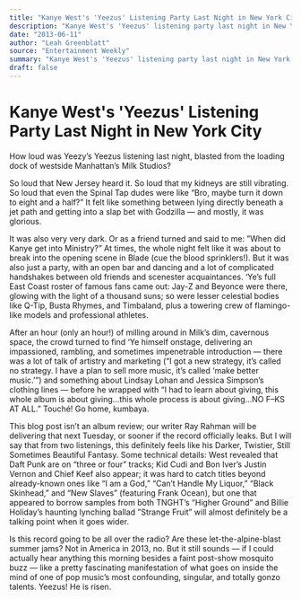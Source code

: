 ```yaml
---
title: "Kanye West's 'Yeezus' Listening Party Last Night in New York City"
description: "Kanye West's 'Yeezus' listening party last night in New York City. It felt like something between lying directly beneath a jet path and getting into a slap bet with Godzilla. But it was also just a pa..."
date: "2013-06-11"
author: "Leah Greenblatt"
source: "Entertainment Weekly"
summary: "Kanye West's 'Yeezus' listening party last night in New York City. It felt like something between lying directly beneath a jet path and getting into a slap bet with Godzilla. But it was also just a party, with an open bar and dancing and a lot of complicated handshakes between old friends and scenester acquaintances."
draft: false
---
```


# Kanye West's 'Yeezus' Listening Party Last Night in New York City

How loud was Yeezy’s Yeezus listening last night, blasted from the loading dock of westside Manhattan’s Milk Studios?

So loud that New Jersey heard it. So loud that my kidneys are still vibrating. So loud that even the Spinal Tap dudes were like “Bro, maybe turn it down to eight and a half?” It felt like something between lying directly beneath a jet path and getting into a slap bet with Godzilla — and mostly, it was glorious.

It was also very very dark. Or as a friend turned and said to me: ”When did Kanye get into Ministry?” At times, the whole night felt like it was about to break into the opening scene in Blade (cue the blood sprinklers!). But it was also just a party, with an open bar and dancing and a lot of complicated handshakes between old friends and scenester acquaintances. ‘Ye’s full East Coast roster of famous fans came out: Jay-Z and Beyonce were there, glowing with the light of a thousand suns; so were lesser celestial bodies like Q-Tip, Busta Rhymes, and Timbaland, plus a towering crew of flamingo-like models and professional athletes.

After an hour (only an hour!) of milling around in Milk’s dim, cavernous space, the crowd turned to find ‘Ye himself onstage, delivering an impassioned, rambling, and sometimes impenetrable introduction — there was a lot of talk of artistry and marketing (“I got a new strategy, it’s called no strategy. I have a plan to sell more music, it’s called ‘make better music.’”) and something about Lindsay Lohan and Jessica Simpson’s clothing lines — before he wrapped with “I had to learn about giving, this whole album is about giving...this whole process is about giving...NO F–KS AT ALL.” Touché! Go home, kumbaya.

This blog post isn’t an album review; our writer Ray Rahman will be delivering that next Tuesday, or sooner if the record officially leaks. But I will say that from two listenings, this definitely feels like his Darker, Twistier, Still Sometimes Beautiful Fantasy. Some technical details: West revealed that Daft Punk are on “three or four” tracks; Kid Cudi and Bon Iver’s Justin Vernon and Chief Keef also appear; it was hard to catch titles beyond already-known ones like “I am a God,” “Can’t Handle My Liquor,” “Black Skinhead,” and “New Slaves” (featuring Frank Ocean), but one that appeared to borrow samples from both TNGHT’s “Higher Ground” and Billie Holiday’s haunting lynching ballad  ”Strange Fruit” will almost definitely be a talking point when it goes wider.

Is this record going to be all over the radio? Are these let-the-alpine-blast summer jams? Not in America in 2013, no. But it still sounds — if I could actually hear anything this morning besides a faint post-show mosquito buzz — like a pretty fascinating manifestation of what goes on inside the mind of one of pop music’s most confounding, singular, and totally gonzo talents. Yeezus! He is risen.

